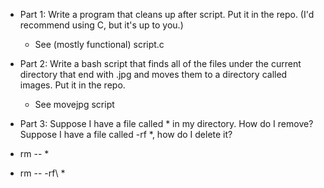 - Part 1: Write a program that cleans up after script.
  Put it in the repo. (I'd recommend using C, but it's up to you.)
	+ See (mostly functional) script.c
- Part 2: Write a bash script that finds all of the files under the current
  directory that end with .jpg and moves them to a directory called
  images. Put it in the repo.
	+ See movejpg script

- Part 3: Suppose I have a file called * in my directory.
  How do I remove? Suppose I have a file called -rf *, how do I delete it?

 - rm -- *
 - rm -- -rf\ *

